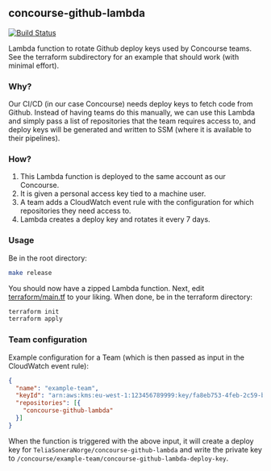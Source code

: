 ## concourse-github-lambda

[![Build Status](https://travis-ci.org/TeliaSoneraNorge/concourse-github-lambda.svg?branch=master)](https://travis-ci.org/TeliaSoneraNorge/concourse-github-lambda)

Lambda function to rotate Github deploy keys used by Concourse teams. See 
the terraform subdirectory for an example that should work (with minimal effort).

### Why?

Our CI/CD (in our case Concourse) needs deploy keys to fetch code from Github.
Instead of having teams do this manually, we can use this Lambda and simply pass
a list of repositories that the team requires access to, and deploy keys will be
generated and written to SSM (where it is available to their pipelines).

### How?

1. This Lambda function is deployed to the same account as our Concourse.
2. It is given a personal access key tied to a machine user.
3. A team adds a CloudWatch event rule with the configuration for which
repositories they need access to.
4. Lambda creates a deploy key and rotates it every 7 days.

### Usage

Be in the root directory:

```bash
make release
```

You should now have a zipped Lambda function. Next, edit [terraform/main.tf](./terraform/main.tf)
to your liking. When done, be in the terraform directory:

```bash
terraform init
terraform apply
```

### Team configuration

Example configuration for a Team (which is then passed as input in the CloudWatch event rule):

```json
{
  "name": "example-team",
  "keyId": "arn:aws:kms:eu-west-1:123456789999:key/fa8eb753-4feb-2c59-b142-03822ca35dbb",
  "repositories": [{
    "concourse-github-lambda"
  }]
}
```

When the function is triggered with the above input, it will create
a deploy key for `TeliaSoneraNorge/concourse-github-lambda` and write
the private key to `/concourse/example-team/concourse-github-lambda-deploy-key`.

